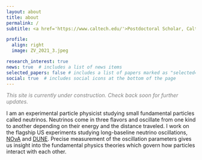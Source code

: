 ```yaml
---
layout: about
title: about
permalink: /
subtitle: <a href='https://www.caltech.edu/'>Postdoctoral Scholar, Caltech.</a> zoya [at] caltech [dot] edu .

profile:
  align: right
  image: ZV_2021_3.jpeg

research_interest: true
news: true  # includes a list of news items
selected_papers: false # includes a list of papers marked as "selected={true}"
social: true  # includes social icons at the bottom of the page
---
```




<p style="color:Gray;"> <i> This site is currently under construction. Check back soon for further updates. </i> </p>

I am an experimental particle physicist studying small fundamental particles called neutrinos.
Neutrinos come in three flavors and oscillate from one kind to another depending on their energy and the distance traveled.
I work on the flagship US experiments studying long-baseline neutrino oscillations, <a href='https://novaexperiment.fnal.gov/'>NOvA</a> and <a href='https://www.dunescience.org/'>DUNE</a>.
Precise measurement of the oscillation parameters gives us insight into the fundamental physics theories which govern how particles interact with each other.
